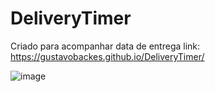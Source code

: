 # DeliveryTimer
Criado para acompanhar data de entrega
link: https://gustavobackes.github.io/DeliveryTimer/

![image](https://github.com/Gustavobackes/DeliveryTimer/assets/89171204/f5fd1130-b9c1-4e6b-af12-3bd780d753f1)
